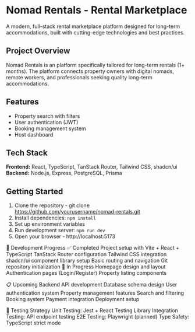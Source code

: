 # Nomad Rentals - Rental Marketplace
A modern, full-stack rental marketplace platform designed for long-term accommodations, built with cutting-edge technologies and best practices.

## Project Overview
Nomad Rentals is an platform specifically tailored for long-term rentals (1+ months). The platform connects property owners with digital nomads, remote workers, and professionals seeking quality long-term accommodations.

## Features
- Property search with filters
- User authentication (JWT)
- Booking management system
- Host dashboard

## Tech Stack
**Frontend:** React, TypeScript, TanStack Router, Tailwind CSS, shadcn/ui  
**Backend:** Node.js, Express, PostgreSQL, Prisma

## Getting Started
1. Clone the repository - git clone https://github.com/yourusername/nomad-rentals.git
2. Install dependencies: `npm install`
3. Set up environment variables
4. Run development server: `npm run dev`
5. Open your browser - http://localhost:5173



📖 Development Progress
✅ Completed
 Project setup with Vite + React + TypeScript
 TanStack Router configuration
 Tailwind CSS integration
 shadcn/ui component library setup
 Basic routing and navigation
 Git repository initialization
🚧 In Progress
 Homepage design and layout
 Authentication pages (Login/Register)
 Property listing components
 
📋 Upcoming
 Backend API development
 Database schema design
 User authentication system
 Property management features
 Search and filtering
 Booking system
 Payment integration
 Deployment setup


🧪 Testing Strategy
Unit Testing: Jest + React Testing Library
Integration Testing: API endpoint testing
E2E Testing: Playwright (planned)
Type Safety: TypeScript strict mode


